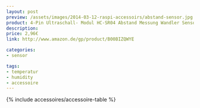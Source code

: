 ```yaml
---
layout: post
preview: /assets/images/2014-03-12-raspi-accessoirs/abstand-sensor.jpg
product: 4-Pin Ultraschall- Modul HC-SR04 Abstand Messung Wandler Sensor
description:
price: 2,96€
link: http://www.amazon.de/gp/product/B00BIZQWYE

categories:
- sensor

tags:
- temperatur
- humidity
- accessoire
---
```


{% include accessoires/accessoire-table %}